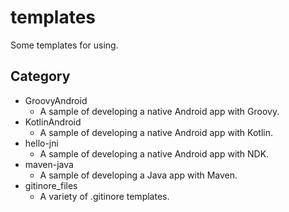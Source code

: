 # templates

Some templates for using.

## Category

- GroovyAndroid
	- A sample of developing a native Android app with Groovy.
- KotlinAndroid
	- A sample of developing a native Android app with Kotlin.
- hello-jni
	- A sample of developing a native Android app with NDK.
- maven-java
	- A sample of developing a Java app with Maven.
- gitinore_files
	- A variety of .gitinore templates.
